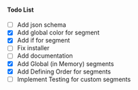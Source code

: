 #### Todo List
- [ ] Add json schema
- [X] Add global color for segment
- [X] Add if for segment
- [ ] Fix installer
- [ ] Add documentation
- [X] Add Global (in Memory) segments
- [X] Add Defining Order for segments
- [ ] Implement Testing for custom segments